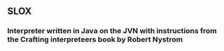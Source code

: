<h2>SLOX</h2>
<h3>Interpreter written in Java on the JVN with instructions from the Crafting interpreteers book by Robert Nystrom</h3>
